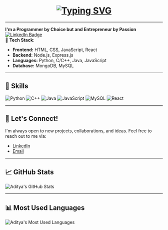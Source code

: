 <h1 align="center">
  <a href="https://www.linkedin.com/in/aditya-vaish-370494243/">
    <img src="https://readme-typing-svg.herokuapp.com?font=Hacker&size=25&pause=1000&color=3CF721&multiline=true&width=435&lines=Hello+There%2C+I'm+Aditya+Vaish" alt="Typing SVG" />
  </a>
</h1>

---
**I'm a Programmer by Choice but and Entrepreneur by Passion**
[![LinkedIn Badge](https://img.shields.io/badge/LinkedIn-Aditya%20Vaish-blue?style=flat-square&logo=linkedin&logoColor=white)](https://www.linkedin.com/in/aditya-vaish-370494243/) <br>
🚀 **Tech Stack**:
- **Frontend:** HTML, CSS, JavaScript, React  
- **Backend:** Node.js, Express.js  
- **Languages:** Python, C/C++, Java, JavaScript  
- **Database:** MongoDB, MySQL  

---

## 🔧 **Skills**
![Python](https://img.shields.io/badge/-Python-3776AB?style=flat-square&logo=python&logoColor=white&height=40)
![C++](https://img.shields.io/badge/-C%2B%2B-00599C?style=flat-square&logo=c%2B%2B&logoColor=white&height=40)
![Java](https://img.shields.io/badge/-Java-007396?style=flat-square&logo=java&logoColor=white&height=40)
![JavaScript](https://img.shields.io/badge/-JavaScript-F7DF1E?style=flat-square&logo=javascript&logoColor=black&height=40)
![MySQL](https://img.shields.io/badge/-MySQL-4479A1?style=flat-square&logo=mysql&logoColor=white&height=40)
![React](https://img.shields.io/badge/-React-61DAFB?style=flat-square&logo=react&logoColor=black&height=40)

---

## 💬 **Let's Connect!**
I'm always open to new projects, collaborations, and ideas. Feel free to reach out to me via:

- [LinkedIn](https://www.linkedin.com/in/aditya-vaish-370494243/)  
- [Email](mailto:adityavaish846@gmail.com)

---

## 📈 **GitHub Stats**
![Aditya's GitHub Stats](https://github-readme-stats.vercel.app/api?username=vaishcodescape&show_icons=true&hide_title=true&count_private=true&hide=prs&theme=radical)

---

## 📊 **Most Used Languages**
![Aditya's Most Used Languages](https://github-readme-stats.vercel.app/api/top-langs/?username=vaishcodescape&layout=compact&theme=radical)
